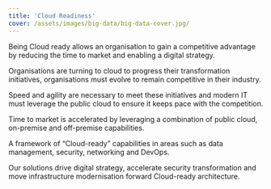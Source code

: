 ```yaml
---
title: 'Cloud Readiness'
cover: /assets/images/big-data/big-data-cover.jpg/
---
```


Being Cloud ready allows an organisation to gain a competitive advantage by reducing the time to market and enabling a digital strategy. 


Organisations are turning to cloud to progress their transformation initiatives, organisations must evolve to remain competitive in their industry. 


Speed and agility are necessary to meet these initiatives and modern IT must leverage the public cloud to ensure it keeps pace with the competition.


Time to market is accelerated by leveraging a combination of public cloud, on-premise and off-premise capabilities.


A framework of “Cloud-ready” capabilities in areas such as data management, security, networking and DevOps. 


Our solutions drive digital strategy, accelerate security transformation and move infrastructure modernisation forward Cloud-ready architecture.
